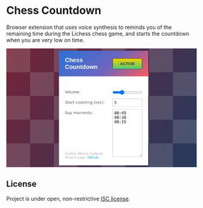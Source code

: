 # Chess Countdown

Browser extension that uses voice synthesis to reminds you of the remaining time during the Lichess chess game, and starts the countdown when you are very low on time.

![screenshot](./chess-countdown.png)

## License

Project is under open, non-restrictive [ISC license](LICENSE.md).
